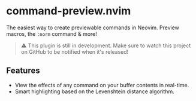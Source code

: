 # command-preview.nvim

The easiest way to create previewable commands in Neovim.
Preview macros, the `:norm` command & more!

> :warning: This plugin is still in development. Make sure to watch this project on GitHub to
> be notified when it's released!

## Features
- View the effects of any command on your buffer contents in real-time.
- Smart highlighting based on the Levenshtein distance algorithm.
